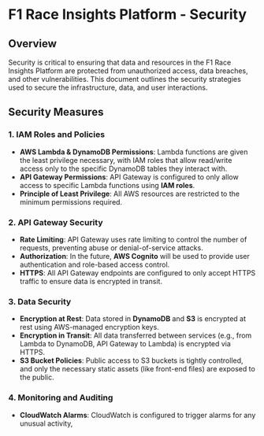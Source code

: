 # F1 Race Insights Platform - Security

## Overview
Security is critical to ensuring that data and resources in the F1 Race Insights Platform are protected from unauthorized access, data breaches, and other vulnerabilities. This document outlines the security strategies used to secure the infrastructure, data, and user interactions.

## Security Measures

### 1. **IAM Roles and Policies**
- **AWS Lambda & DynamoDB Permissions**: Lambda functions are given the least privilege necessary, with IAM roles that allow read/write access only to the specific DynamoDB tables they interact with.
- **API Gateway Permissions**: API Gateway is configured to only allow access to specific Lambda functions using **IAM roles**.
- **Principle of Least Privilege**: All AWS resources are restricted to the minimum permissions required.

### 2. **API Gateway Security**
- **Rate Limiting**: API Gateway uses rate limiting to control the number of requests, preventing abuse or denial-of-service attacks.
- **Authorization**: In the future, **AWS Cognito** will be used to provide user authentication and role-based access control.
- **HTTPS**: All API Gateway endpoints are configured to only accept HTTPS traffic to ensure data is encrypted in transit.

### 3. **Data Security**
- **Encryption at Rest**: Data stored in **DynamoDB** and **S3** is encrypted at rest using AWS-managed encryption keys.
- **Encryption in Transit**: All data transferred between services (e.g., from Lambda to DynamoDB, API Gateway to Lambda) is encrypted via HTTPS.
- **S3 Bucket Policies**: Public access to S3 buckets is tightly controlled, and only the necessary static assets (like front-end files) are exposed to the public.

### 4. **Monitoring and Auditing**
- **CloudWatch Alarms**: CloudWatch is configured to trigger alarms for any unusual activity,
